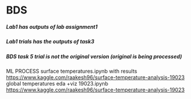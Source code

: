 # BDS
  ##### Lab1 has outputs of lab assignment1 
   ##### Lab1 trials has the outputs of task3
   ##### BDS task 5 trial is not the original version (original is being processed)
   ML PROCESS
   surface temperatures.ipynb with results
   https://www.kaggle.com/raakesh96/surface-temperature-analysis-19023
   global temperatures eda +viz 19023.ipynb
   https://www.kaggle.com/raakesh96/surface-temperature-analysis-19023
